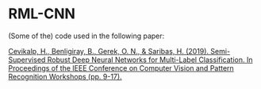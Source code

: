 # RML-CNN

(Some of the) code used in the following paper:

[Cevikalp, H., Benligiray, B., Gerek, O. N., & Saribas, H. (2019). Semi-Supervised Robust Deep Neural Networks for Multi-Label Classification. In Proceedings of the IEEE Conference on Computer Vision and Pattern Recognition Workshops (pp. 9-17).](openaccess.thecvf.com/content_CVPRW_2019/papers/Deep%20Vision%20Workshop/Cevikalp_Semi-Supervised_Robust_Deep_Neural_Networks_for_Multi-Label_Classification_CVPRW_2019_paper.pdf)
